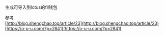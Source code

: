 生成可导入到lotus的fil钱包

参考  
[http://blog.shengchao.top/article/23](http://blog.shengchao.top/article/23)
[https://o-u-u.com/?p=2641](https://o-u-u.com/?p=2641)